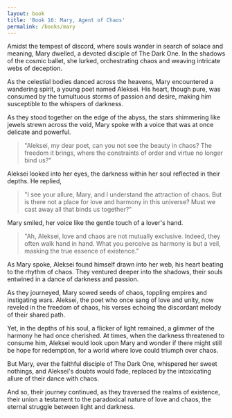 ```yaml
---
layout: book
title: 'Book 16: Mary, Agent of Chaos'
permalink: /books/mary
---
```


Amidst the tempest of discord, where souls wander in search of solace and meaning, Mary dwelled, a devoted disciple of The Dark One. In the shadows of the cosmic ballet, she lurked, orchestrating chaos and weaving intricate webs of deception.

As the celestial bodies danced across the heavens, Mary encountered a wandering spirit, a young poet named Aleksei. His heart, though pure, was consumed by the tumultuous storms of passion and desire, making him susceptible to the whispers of darkness.

As they stood together on the edge of the abyss, the stars shimmering like jewels strewn across the void, Mary spoke with a voice that was at once delicate and powerful.

> "Aleksei, my dear poet, can you not see the beauty in chaos? The freedom it brings, where the constraints of order and virtue no longer bind us?"

Aleksei looked into her eyes, the darkness within her soul reflected in their depths. He replied,

> "I see your allure, Mary, and I understand the attraction of chaos. But is there not a place for love and harmony in this universe? Must we cast away all that binds us together?"

Mary smiled, her voice like the gentle touch of a lover's hand.

> "Ah, Aleksei, love and chaos are not mutually exclusive. Indeed, they often walk hand in hand. What you perceive as harmony is but a veil, masking the true essence of existence."

As Mary spoke, Aleksei found himself drawn into her web, his heart beating to the rhythm of chaos. They ventured deeper into the shadows, their souls entwined in a dance of darkness and passion.

As they journeyed, Mary sowed seeds of chaos, toppling empires and instigating wars. Aleksei, the poet who once sang of love and unity, now reveled in the freedom of chaos, his verses echoing the discordant melody of their shared path.

Yet, in the depths of his soul, a flicker of light remained, a glimmer of the harmony he had once cherished. At times, when the darkness threatened to consume him, Aleksei would look upon Mary and wonder if there might still be hope for redemption, for a world where love could triumph over chaos.

But Mary, ever the faithful disciple of The Dark One, whispered her sweet nothings, and Aleksei's doubts would fade, replaced by the intoxicating allure of their dance with chaos.

And so, their journey continued, as they traversed the realms of existence, their union a testament to the paradoxical nature of love and chaos, the eternal struggle between light and darkness.

